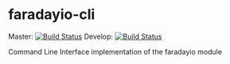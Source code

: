 # faradayio-cli
Master: [![Build Status](https://travis-ci.org/FaradayRF/faradayio-cli.svg?branch=master)](https://travis-ci.org/FaradayRF/faradayio-cli)
Develop: [![Build Status](https://travis-ci.org/FaradayRF/faradayio-cli.svg?branch=develop)](https://travis-ci.org/FaradayRF/faradayio-cli)

Command Line Interface implementation of the faradayio module
